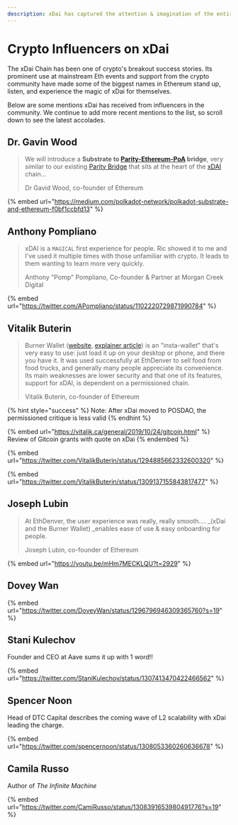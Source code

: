 ```yaml
---
description: xDai has captured the attention & imagination of the entire community
---
```


# Crypto Influencers on xDai

The xDai Chain has been one of crypto's breakout success stories. Its prominent use at mainstream Eth events and support from the crypto community have made some of the biggest names in Ethereum stand up, listen, and experience the magic of xDai for themselves.

Below are some mentions xDai has received from influencers in the community. We continue to add more recent mentions to the list, so scroll down to see the latest accolades.

## Dr. Gavin Wood

> We will introduce a **Substrate to **[**Parity-Ethereum-PoA**](https://github.com/paritytech/parity-ethereum)** bridge**, very similar to our existing [Parity Bridge](https://github.com/paritytech/parity-bridge) that sits at the heart of the [xDAI](https://xdai.io) chain...
>
> &#x20;Dr Gavid Wood, co-founder of Ethereum

{% embed url="https://medium.com/polkadot-network/polkadot-substrate-and-ethereum-f0bf1ccbfd13" %}

## Anthony Pompliano

> xDAI is a `MAGICAL` first experience for people. Ric showed it to me and I've used it multiple times with those unfamiliar with crypto. It leads to them wanting to learn more very quickly.
>
> Anthony "Pomp" Pompliano, Co-founder & Partner at Morgan Creek Digital

{% embed url="https://twitter.com/APompliano/status/1102220729871990784" %}

## Vitalik Buterin

> Burner Wallet ([website](https://xdai.io), [explainer article](https://settle.finance/blog/what-is-the-burner-wallet-and-whats-xdai/)) is an "insta-wallet" that's very easy to use: just load it up on your desktop or phone, and there you have it. It was used successfully at EthDenver to sell food from food trucks, and generally many people appreciate its convenience. Its main weaknesses are lower security and that one of its features, support for xDAI, is dependent on a permissioned chain.
>
> Vitalik Buterin, co-founder of Ethereum

{% hint style="success" %}
Note: After xDai moved to POSDAO, the permissioned critique is less  valid&#x20;
{% endhint %}

{% embed url="https://vitalik.ca/general/2019/10/24/gitcoin.html" %}
Review of Gitcoin grants with quote on xDai
{% endembed %}

{% embed url="https://twitter.com/VitalikButerin/status/1294885662332600320" %}

{% embed url="https://twitter.com/VitalikButerin/status/1309137155843817477" %}

## Joseph Lubin

> At EthDenver, the user experience was really, really smooth.... _(xDai and the Burner Wallet) _enables ease of use & easy onboarding for people.
>
> Joseph Lubin, co-founder of Ethereum

{% embed url="https://youtu.be/mHm7MECKLQU?t=2929" %}

## Dovey Wan

{% embed url="https://twitter.com/DoveyWan/status/1296796946309365760?s=19" %}

## Stani Kulechov

Founder and CEO at Aave sums it up with 1 word!!

{% embed url="https://twitter.com/StaniKulechov/status/1307413470422466562" %}

## Spencer Noon

Head of DTC Capital describes the coming wave of L2 scalability with xDai leading the charge.

{% embed url="https://twitter.com/spencernoon/status/1308053360260636678" %}

## Camila Russo

Author of _The Infinite Machine_

{% embed url="https://twitter.com/CamiRusso/status/1308391653980491776?s=19" %}



